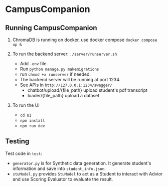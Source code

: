 # CampusCompanion

## Running CampusCompanion

1. ChromaDB is running on docker, use docker compose
    `docker compose up &`

2. To run the backend server:
    `./server/runserver.sh`

    * Add `.env` file.
    * Run `python manage.py makemigrations`
    * run `chmod +x runserver` if needed. 
    * The backend server will be running at port 1234.
    * See APIs in `http://127.0.0.1:1234/swagger/`
        * chatbot/upload/{file_path} upload student's pdf transcript
        * loader/{file_path} upload a dataset

3. To run the UI
    * `cd UI`
    * `npm install`
    * `npm run dev`

## Testing
Test code in `test`:

* `generator.py` is for Synthetic data generation. It generate student's information and save into `student_info.json`.
* `stuModel.py` provides `StuModel` to act as a Student to interact with Advior and use Scoring Evaluator to evaluate the result.

